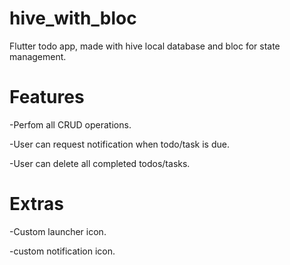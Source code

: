 # hive_with_bloc

Flutter todo app, made with hive local database and bloc for state management.

# Features
-Perfom all CRUD operations.

-User can request notification when todo/task is due.

-User can delete all completed todos/tasks. 

# Extras
-Custom launcher icon.

-custom notification icon.

